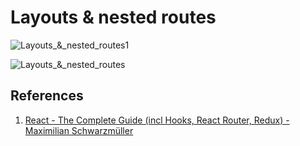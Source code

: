 # Layouts & nested routes

![Layouts_&_nested_routes1](..\img\Layouts_&_nested_routes1.jpg)

![Layouts_&_nested_routes](..\img\Layouts_&_nested_routes.jpg)

## References

1. [React - The Complete Guide (incl Hooks, React Router, Redux) - Maximilian Schwarzmüller](https://www.udemy.com/course/react-the-complete-guide-incl-redux/)
